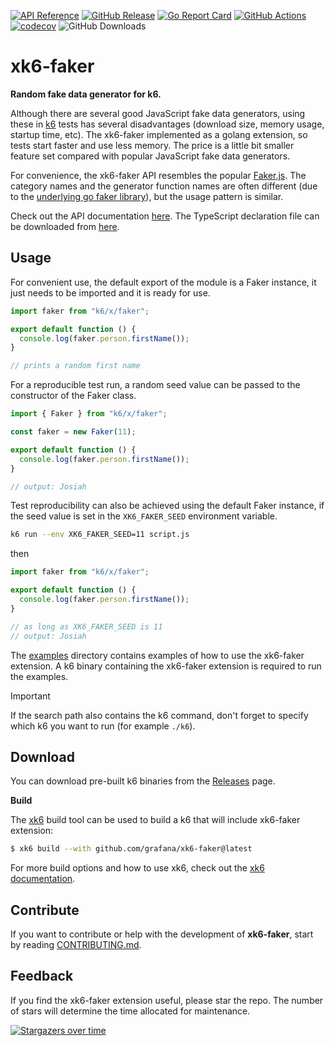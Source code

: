 [![API Reference](https://img.shields.io/badge/API-reference-blue?logo=readme&logoColor=lightgray)](https://faker.x.k6.io)
[![GitHub Release](https://img.shields.io/github/v/release/grafana/xk6-faker)](https://github.com/grafana/xk6-faker/releases/)
[![Go Report Card](https://goreportcard.com/badge/github.com/grafana/xk6-faker)](https://goreportcard.com/report/github.com/grafana/xk6-faker)
[![GitHub Actions](https://github.com/grafana/xk6-faker/actions/workflows/validate.yml/badge.svg)](https://github.com/grafana/xk6-faker/actions/workflows/validate.yml)
[![codecov](https://codecov.io/gh/grafana/xk6-faker/graph/badge.svg?token=RDJNHP8NFP)](https://codecov.io/gh/grafana/xk6-faker)
![GitHub Downloads](https://img.shields.io/github/downloads/grafana/xk6-faker/total)

# xk6-faker

**Random fake data generator for k6.**

Although there are several good JavaScript fake data generators, using these in [k6](https://k6.io) tests has several disadvantages (download size, memory usage, startup time, etc). The xk6-faker implemented as a golang extension, so tests start faster and use less memory. The price is a little bit smaller feature set compared with popular JavaScript fake data generators.

For convenience, the xk6-faker API resembles the popular [Faker.js](https://fakerjs.dev/). The category names and the generator function names are often different (due to the [underlying go faker library](https://github.com/brianvoe/gofakeit)), but the usage pattern is similar.

Check out the API documentation [here](https://faker.x.k6.io). The TypeScript declaration file can be downloaded from [here](https://faker.x.k6.io/index.d.ts).

## Usage

For convenient use, the default export of the module is a Faker instance, it just needs to be imported and it is ready for use.

```ts file=examples/default-faker.js
import faker from "k6/x/faker";

export default function () {
  console.log(faker.person.firstName());
}

// prints a random first name
```

For a reproducible test run, a random seed value can be passed to the constructor of the Faker class.


```ts file=examples/custom-faker.js
import { Faker } from "k6/x/faker";

const faker = new Faker(11);

export default function () {
  console.log(faker.person.firstName());
}

// output: Josiah
```

Test reproducibility can also be achieved using the default Faker instance, if the seed value is set in the `XK6_FAKER_SEED` environment variable.

```bash
k6 run --env XK6_FAKER_SEED=11 script.js
```

then

```ts file=examples/default-faker-env.js
import faker from "k6/x/faker";

export default function () {
  console.log(faker.person.firstName());
}

// as long as XK6_FAKER_SEED is 11
// output: Josiah
```

The [examples](https://github.com/grafana/xk6-faker/blob/master/examples) directory contains examples of how to use the xk6-faker extension. A k6 binary containing the xk6-faker extension is required to run the examples.

> [!IMPORTANT]
> If the search path also contains the k6 command, don't forget to specify which k6 you want to run (for example `./k6`).

## Download

You can download pre-built k6 binaries from the [Releases](https://github.com/grafana/xk6-faker/releases/) page.

**Build**

The [xk6](https://github.com/grafana/xk6) build tool can be used to build a k6 that will include xk6-faker extension:

```bash
$ xk6 build --with github.com/grafana/xk6-faker@latest
```

For more build options and how to use xk6, check out the [xk6 documentation](https://github.com/grafana/xk6).

## Contribute

If you want to contribute or help with the development of **xk6-faker**, start by reading [CONTRIBUTING.md](CONTRIBUTING.md). 

## Feedback

If you find the xk6-faker extension useful, please star the repo. The number of stars will determine the time allocated for maintenance.

[![Stargazers over time](https://starchart.cc/grafana/xk6-faker.svg?variant=adaptive)](https://starchart.cc/grafana/xk6-faker)
